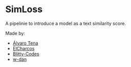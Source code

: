 # SimLoss

A pipelinie to introduce a model as a text similarity score.


Made by:

- [Álvaro Tena](https://github.com/AlvaroTena)
- [ElCharcos](https://github.com/ElCharcos)
- [Blitty-Codes](https://github.com/Blitty-Codes)
- [w-dan](https://github.com/w-dan)
